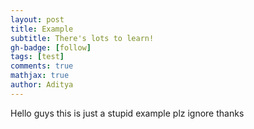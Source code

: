 ```yaml
---
layout: post
title: Example
subtitle: There's lots to learn!
gh-badge: [follow]
tags: [test]
comments: true
mathjax: true
author: Aditya
---
```

Hello guys this is just a stupid example plz ignore thanks
